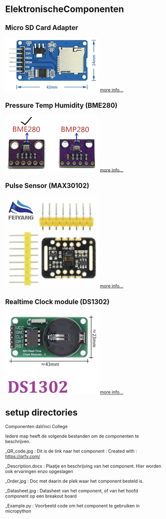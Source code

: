 # ElektronischeComponenten

## Micro SD Card Adapter
<img src="Micro SD Card Adapter/Micro SD Card Adapter_Photo.jpg" alt="Photo of the component" width="300">
<a href="Micro SD Card Adapter/README.md"> more info...</a>


## Pressure Temp Humidity (BME280)
<img src="Pressure Temp Humidity (BME280)/BME280_Photo.jpg" alt="Photo of the component" width="300">
<a href="Pressure Temp Humidity (BME280)/README.md"> more info...</a>

## Pulse Sensor (MAX30102)

<img src="Pulse Sensor (MAX30102)/MAX30102_Photo.png" alt="Photo of the component" width="300">
<a href="Pulse Sensor (MAX30102)/README.md"> more info...</a>

## Realtime Clock module (DS1302)
<img src="Realtime Clock module (DS1302)/DS1302_Photo.jpg" alt="Photo of the component" width="300">
<a href="Realtime Clock module (DS1302)/README.md"> more info...</a>


# setup directories
Componenten daVinci College

Iedere map heeft de volgende bestanden om de componenten te beschrijven.

<Component nummer>_QR_code.jpg      : Dit is de link naar het component : Created with : https://qrfy.com/ 

<Component nummer>_Description.docx : Plaatje en beschrijving van het component. Hier worden ook ervaringen enzo opgeslagen

<Component nummer>_Order.jpg        : Doc met daarin de plek waar het component besteld is.

<Component nummer>_Datasheet.jpg    : Datasheet van het component, of van het hoofd component op een breakout board

<Component nummer>_Example.py       : Voorbeeld code om het component te gebruiken in micropython


